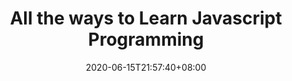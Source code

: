 ---
title: "All the ways to Learn Javascript Programming"
date: 2020-06-15T21:57:40+08:00
lastmod: 2020-07-08T01:01:01+03:00
categories: ["Programming Languages"]
url: "/programming-languages/all-ways-to-learn-javascript/"
type: skills
layout: programming
name: "Javascript"
description: "Hack the learning process and discover the ways to learn JavaScript programming efficiently by knowing for each way their strong and weak points, along with resources or links on each one to broaden your programming knowledge."
ogimage: "/img/programming/ways-covers/13-way-to-learn-javascript.png"
authors: ["All Ways to Study Team"]
---